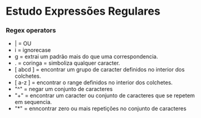 # Estudo Expressões Regulares

### Regex operators
* | = OU
* i = ignorecase
* g = extrai um padrão mais do que uma correspondencia.
* . = coringa = simboliza qualquer caracter.
* [ abcd ] = encontrar um grupo de caracter definidos no interior dos colchetes.
* [ a-z ] = encontrar o range definidos no interior dos colchetes.
* "^" = negar um conjunto de caracteres
* "+" = encontrar um caracter ou conjunto de caracteres que se repetem em sequencia.
* "*" = enncontrar zero ou mais repetições no conjunto de caracteres

